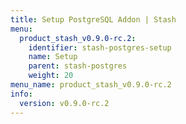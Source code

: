 ```yaml
---
title: Setup PostgreSQL Addon | Stash
menu:
  product_stash_v0.9.0-rc.2:
    identifier: stash-postgres-setup
    name: Setup
    parent: stash-postgres
    weight: 20
menu_name: product_stash_v0.9.0-rc.2
info:
  version: v0.9.0-rc.2
---
```


